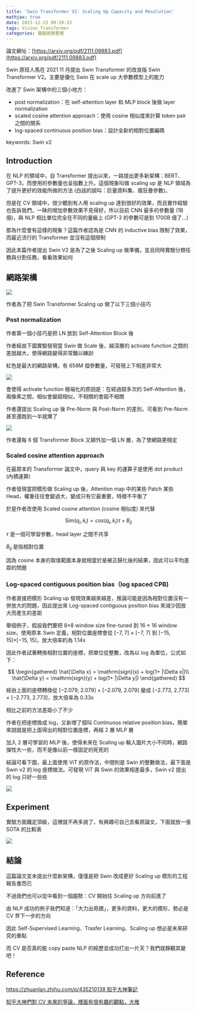 ```yaml
---
title: 'Swin Transformer V2: Scaling Up Capacity and Resolution'
mathjax: true
date: 2021-12-23 00:29:33
tags: Vision Transformer
categories: 電腦視覺整理
---
```

論文網址：[https://arxiv.org/pdf/2111.09883.pdf](https://arxiv.org/pdf/2111.09883.pdf)

Swin 原班人馬在 2021 11 月提出 Swin Transformer 的改良版 Swin Transformer V2。主要是優化 Swin 在 scale up 大參數模型上的能力

改進了 Swin 架構中的三個小地方：

* post normalization：在 self-attention layer 和 MLP block 後做 layer normalization
* scaled cosine attention approach：使用 cosine 相似度來計算 token pair 之間的關系
* log-spaced continuous position bias：設計全新的相對位置編碼

keywords: Swin v2
<!--more-->

## Introduction

在 NLP 的領域中，自 Transformer 提出以來，一路提出更多新架構：BERT、GPT-3，而使用的參數量也呈指數上升。這個現象叫做 scaling up 是 NLP 領域為了提升更好的效能所做的方法 (白話的說叫：巨量資料集、瘋狂疊參數)。

但是在 CV 領域中，很少聽到有人用 scaling up 達到很好的效果，而且實作經驗也告訴我們，一昧的增加參數效果不見得好，所以目前 CNN 最多的參數量 (1B 億)，與 NLP 相比單位完全在不同的量級上 (GPT-3 的參數可是到 1700B 億了…)

那為什麼會有這樣的現象？這篇作者認為是 CNN 的 inductive bias 限制了效果，而最近流行的 Transformer 並沒有這個限制

因此本篇作者提出 Swin V2 是為了之後 Scaling up 做準備，並且同時實驗分類任務與分割任務，看看效果如何

## 網路架構

![](https://i.imgur.com/3iR0LCB.png)

作者為了把 Swin Transformer Scaling up 做了以下三個小技巧

### Post normalization

作者第一個小技巧是把 LN 放到 Self-Attention Block 後

作者經由下圖實驗發現當 Swin 做 Scale 後，越深層的 activate function 之間的差就越大，使得網路變得非常難以練訓

紅色是最大的網路架構，有 658M 個參數量，可發現上下相差非常大

![](https://i.imgur.com/6d3m9YE.png)

會使得 activate function 極端化的原因是：在經過超多次的 Self-Attention 後，兩像素之間，相似會變超相似，不相關的會超不相關

作者還提出 Scaling up 後 Pre-Norm 與 Post-Norm 的差別，可看到 Pre-Norm 甚至還跑到一半就爆了

![](https://i.imgur.com/7qenyIF.png)

作者還每 6 個 Transformer Block 又額外加一個 LN 層，為了使網路更穩定

### Scaled cosine attention approach

在最原本的 Transformer 論文中，query 與 key 的運算子是使用 dot product (內積運算)

作者發現當把模形做 Scaling up 後，Attention map 中的某些 Patch 某些 Head，權重往往會變過大，變成只有它最重要，特徵不平衡了

於是作者改使用 Scaled cosine attention (cosine 相似度) 來代替

$$
\mathrm{Sim}(q_i,k_i)=cos(q_i,k_i)\tau+B_{ij}
$$

$\tau$ 是一個可學習參數，head layer 之間不共享

$B_{ij}$ 是指相對位置

因為 cosine 本身的取值範圍本身就相當於是被正歸化後的結果，因此可以平均差距的問題

### Log-spaced contiguous position bias（log spaced CPB)

作者直接把模形 Scaling up 發現效果越來越差，推論可能是因為相對位置沒有一併放大的問題，因此提出來 Log-spaced contiguous position bias 來減少因放大而產生的差距

舉個例子，假設我們要把 8×8 window size fine-tuned 到 16 × 16 window size，使用原本 Swin 定義，相對位置座標會從 [−7, 7] × [−7, 7] 到 [−15, 15]×[−15, 15]，放大倍率約為 1.14x

因此作者試著轉換相對位置的座標，把單位從整數，改為以 log 為單位，公式如下：

$$
\begin{gathered}
\hat{\Delta x} = \mathrm{sign}(x) + log(1+ |\Delta x|)\\
\hat{\Delta y} = \mathrm{sign}(y) + log(1+ |\Delta y|)
\end{gathered}
$$

經由上面的座標轉換從  [−2.079, 2.079] × [−2.079, 2.079] 變成 [−2.773, 2.773] × [−2.773, 2.773]，放大倍率為 0.33x

相比之前的方法差距小了不少

作者在把座標換成 log，又新增了個叫 Continuous relative position bias，簡單來說就是把上面得出的相對位置座標，再經 2 層 MLP 層

加入 2 層可學習的 MLP 後，使得未來在 Scaling up 輸入圖片大小不同時，網路彈性大一些，而不是像以前一樣固定的死死的

結論可看下圖，最上面使用 ViT 的原作法，中間則是 Swin 的整數做法，最下面是 Swin v2 的 log 座標做法。可發現 ViT 與 Swin 的效果相差最多，Swin v2 提出的 log 只好一些些

![](https://i.imgur.com/5GRgOEM.png)

## Experiment

實驗方面鐵定頂級，這裡就不再多說了，有興趣可自己去看原論文，下面就放一張 SOTA 的比較表

![](https://i.imgur.com/8e4vFQs.png)

## 結論

這篇論文並未提出什麼新架構，僅僅是把 Swin 改成更好 Scaling up 模形的工程報告書而已

不過我們也可以從中看到一個趨勢：CV 開始往 Scaling up 方向前進了

由 NLP 成功的例子我們知道：「大力出奇蹟」，更多的資料，更大的模形，勢必是 CV 界下一步的方向

因此 Self-Supervised Learning、Trasfer Learning、Scaling up 想必是末來研究的重點

而 CV 是否真的能 copy paste NLP 的經歷並成功打出一片天？我們就靜觀其變吧！

## Reference 

[https://zhuanlan.zhihu.com/p/435210138 知乎大神筆記](https://zhuanlan.zhihu.com/p/435210138)

[知乎大神們對 CV 未來的爭論，裡面有很有趣的觀點，大推](https://www.zhihu.com/question/500004483)